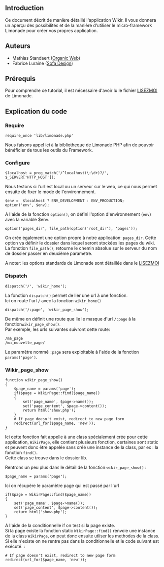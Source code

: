 ## Introduction ##

Ce document décrit de manière détaillé l'application Wikir. Il vous donnera un  aperçu des possibilités et de la manière d'utiliser le micro-framework Limonade pour créer vos propres application.

## Auteurs ##

* Mathias Standaert ([Organic Web](http://www.organicweb.fr))
* Fabrice Luraine ([Sofa Design](http://www.sofa-design.net))

## Prérequis ##

Pour comprendre ce tutorial, il est nécessaire d'avoir lu le fichier [LISEZMOI](http://sofa-design.net/limonade/LISEZMOI.htm) de Limonade.


## Explication du code ##

### Require ###

	
	require_once 'lib/limonade.php'
	
Nous faisons appel ici à la bibliotheque de Limonade PHP afin de pouvoir bénéficier de tous les outils du Framework.

### Configure ###

	
	$localhost = preg_match('/^localhost(\:\d+)?/', $_SERVER['HTTP_HOST']);

Nous testons si l'url est local ou un serveur sur le web, ce qui nous permet ensuite de fixer le mode de l'environnement.

	
	$env =  $localhost ? ENV_DEVELOPMENT : ENV_PRODUCTION;
	option('env', $env);
	
A l'aide de la fonction `option()`, on défini l'option d'environnement (`env`) avec la variable $env.
	
	option('pages_dir', file_path(option('root_dir'), 'pages'));
	
On crée également une option propre à notre application: `pages_dir`. Cette option va définir le dossier dans lequel seront stockées les pages du wiki.
La fonction `file_path()`, retourne le chemin absolue sur le serveur du nom de dossier passer en deuxième paramètre.

A noter: les options standards de Limonade sont détaillée dans le [LISEZMOI](http://sofa-design.net/limonade/LISEZMOI.htm)

### Dispatch ###

	
	dispatch('/', 'wikir_home');

La fonction `dispatch()` permet de lier une url à une fonction.  
Ici on route l'url `/` avec la fonction `wikir_home()`

	
	dispatch('/:page', 'wikir_page_show');

De même on définit une route que lie le masque d'url `/:page` à la fonction`wikir_page_show()`.  
Par exemple, les urls suivantes suivront cette route:

    /ma_page
    /ma_nouvelle_page/

Le paramètre nommé `:page` sera exploitable à l'aide de la fonction `params('page')`.


### Wikir\_page\_show ###

	
	function wikir_page_show()
	{
		$page_name = params('page');
		if($page = WikirPage::find($page_name))
		{
			set('page_name', $page->name());
			set('page_content', $page->content());
			return html('show.php');
		}
		# If page doesn't exist, redirect to new page form
		redirect(url_for($page_name, 'new'));
	}

Ici cette fonction fait appelle à une class spécialement crée pour cette application, `WikirPage`, elle contient plusieurs fonction, certaines sont static et peuvent donc être appelée sans créé une instance de la class, par ex : la fonction `find()`.  
Cette class se trouve dans le dossier lib.  

Rentrons un peu plus dans le détail de la fonction `wikir_page_show()` : 

	
	$page_name = params('page');

Ici on récupère le paramètre page qui est passé par l'url

	
	if($page = WikirPage::find($page_name))
	{
		set('page_name', $page->name());
		set('page_content', $page->content());
		return html('show.php');
	}

A l'aide de la conditionnelle if on test si la page existe.  
Si la page existe la fonction static `WikirPage::find()` renvoie une instance de la class `WikirPage`, on peut donc ensuite utliser les methodes de la class.  
Si elle n'existe on ne rentre pas dans la conditionnelle et le code suivant est exécuté. :  

	
	# If page doesn't exist, redirect to new page form
	redirect(url_for($page_name, 'new'));


